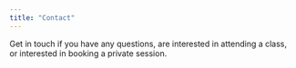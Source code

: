 ```yaml
---
title: "Contact"
---
```


Get in touch if you have any questions, are interested in attending a class, or interested in booking a private session.
